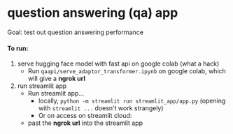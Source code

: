 # question answering (qa) app
Goal: test out question answering performance
#### To run:
1. serve hugging face model with fast api on google colab (what a hack)
    * Run `qaapi/serve_adaptor_transformer.ipynb` on google colab, which will give a **ngrok url**
2. run streamlit app
    * Run streamlit app...
        * locally, `python -m streamlit run streamlit_app/app.py` (opening with `streamlit ...` doesn't work strangely)
        * Or on access on streamlit cloud: 
    * past the **ngrok url** into the streamlit app 